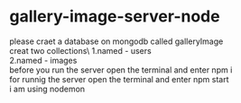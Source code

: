 # gallery-image-server-node
please craet a database on mongodb called galleryImage\
creat two collections\ 
1.named - users\
2.named - images\
before you run the server open the terminal and enter npm i\
for runnig the server open the terminal and enter npm start\
i am using nodemon
